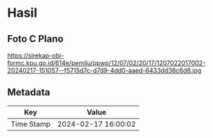 # Hasil

## Foto C Plano

https://sirekap-obj-formc.kpu.go.id/614e/pemilu/ppwp/12/07/02/20/17/1207022017002-20240217-151057--f5715d7c-d7d9-4dd0-aaed-6433dd38c6d8.jpg


## Metadata

| Key        | Value               |
| ---------- | ------------------- |
| Time Stamp | 2024-02-17 16:00:02 |



